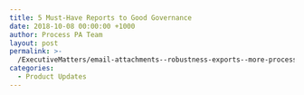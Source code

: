 ```yaml
---
title: 5 Must-Have Reports to Good Governance
date: 2018-10-08 00:00:00 +1000
author: Process PA Team
layout: post
permalink: >-
  /ExecutiveMatters/email-attachments--robustness-exports--more-process-pa-improvements
categories:
  - Product Updates
---
```

